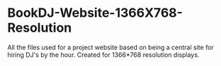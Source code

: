 # BookDJ-Website-1366X768-Resolution
All the files used for a project website based on being a central site for hiring DJ's by the hour. Created for 1366*768 resolution displays.
